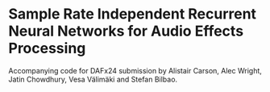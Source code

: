 # Sample Rate Independent Recurrent Neural Networks for Audio Effects Processing

Accompanying code for DAFx24 submission by Alistair Carson, Alec Wright, Jatin Chowdhury, Vesa Välimäki and Stefan Bilbao.

